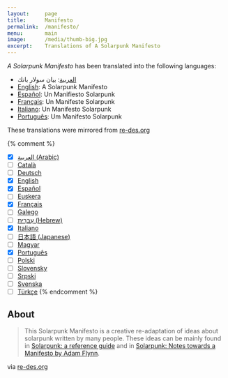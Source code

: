 ```yaml
---
layout:     page
title:      Manifesto
permalink:  /manifesto/
menu:       main
image:      /media/thumb-big.jpg
excerpt:    Translations of A Solarpunk Manifesto
---
```


*A Solarpunk Manifesto* has been translated into the following languages:

- [العربية](/solarpunk/manifesto/arabic.html): بيان سولار بانك
- [English](/solarpunk/manifesto/english.html): A Solarpunk Manifesto
- [Español](/solarpunk/manifesto/espanol.html): Un Manifiesto Solarpunk
- [Français](/solarpunk/manifesto/francais.html): Un Manifeste Solarpunk
- [Italiano](/solarpunk/manifesto/italiano.html): Un Manifesto Solarpunk
- [Português](/solarpunk/manifesto/portugues.html): Um Manifesto Solarpunk

These translations were mirrored from [re-des.org](http://www.re-des.org/un-manifiesto-solarpunk-todos-los-idiomas/)

{% comment %}
- [x] [العربية (Arabic)](/solarpunk/manifesto/.html)
- [ ] [Català](/solarpunk/manifesto/.html)
- [ ] [Deutsch](/solarpunk/manifesto/.html)
- [x] [English](/solarpunk/manifesto/.html)
- [x] [Español](/solarpunk/manifesto/.html)
- [ ] [Euskera](/solarpunk/manifesto/.html)
- [x] [Français](/solarpunk/manifesto/.html)
- [ ] [Galego](/solarpunk/manifesto/.html)
- [ ] [עִברִית (Hebrew)](/solarpunk/manifesto/.html)
- [x] [Italiano](/solarpunk/manifesto/.html)
- [ ] [日本語 (Japanese)](/solarpunk/manifesto/.html)
- [ ] [Magyar](/solarpunk/manifesto/.html)
- [x] [Português](/solarpunk/manifesto/.html)
- [ ] [Polski](/solarpunk/manifesto/.html)
- [ ] [Slovensky](/solarpunk/manifesto/.html)
- [ ] [Srpski](/solarpunk/manifesto/.html)
- [ ] [Svenska](/solarpunk/manifesto/.html)
- [ ] [Türkçe](/solarpunk/manifesto/.html)
{% endcomment %}

## About

> This Solarpunk Manifesto is a creative re-adaptation of ideas about solarpunk written by many people. These ideas can be mainly found in [Solarpunk: a reference guide](https://medium.com/solarpunks/solarpunk-a-reference-guide-8bcf18871965) and in [Solarpunk: Notes towards a Manifesto by Adam Flynn](https://hieroglyph.asu.edu/2014/09/solarpunk-notes-toward-a-manifesto/).

via [re-des.org](http://www.re-des.org/a-solarpunk-manifesto/)

